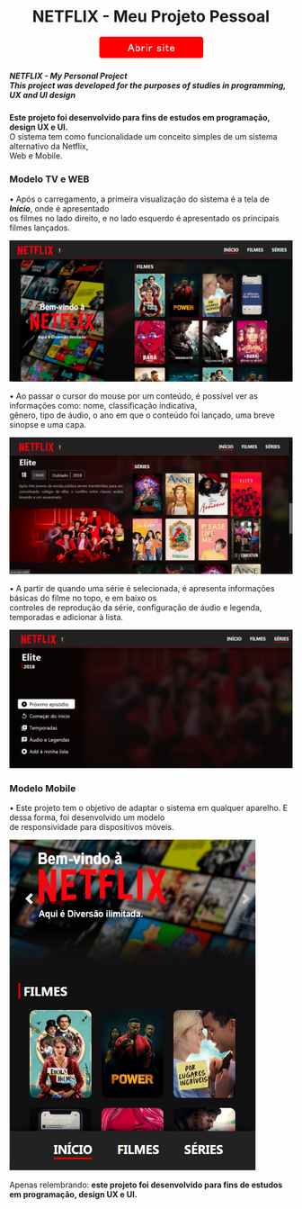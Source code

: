 <h1 align="center">NETFLIX - Meu Projeto Pessoal</h1>

<p align="center"><a href="https://myjefferson.github.io/NETFLIX-MyPersonalProject/" target="_blank"><img src="assets/images/interface/btn_site.png" width="185px"></a></p>

</hr>
<h5>
NETFLIX - My Personal Project</br>
This project was developed for the purposes of studies in programming, UX and UI design
</h5>

<p><b>Este projeto foi desenvolvido para fins de estudos em programação, design UX e UI.</b></br>
O sistema tem como funcionalidade um conceito simples de um sistema alternativo da Netflix,</br>
Web e Mobile.</p>

<h3>Modelo TV e WEB</h3>
<p>• Após o carregamento, a primeira visualização do sistema é a tela de <em><b>Inicio</b></em>, onde é apresentado</br>
os filmes no lado direito, e no lado esquerdo é apresentado os principais filmes lançados.</p>
<img src="https://raw.githubusercontent.com/myjefferson/NETFLIX-MyPersonalProject/main/assets/images/interface/t1.png">
</br>

<p>• Ao passar o cursor do mouse por um conteúdo, é possível ver as informações como: nome, classificação indicativa,</br>
gênero, tipo de áudio, o ano em que o conteúdo foi lançado, uma breve sinopse e uma capa.</p>
<img src="https://raw.githubusercontent.com/myjefferson/NETFLIX-MyPersonalProject/main/assets/images/interface/t6.png">
</br>

<p>• A partir de quando uma série é selecionada, é apresenta informações básicas do filme no topo, e em baixo os</br> 
controles de reprodução da série, configuração de áudio e legenda, temporadas e adicionar à lista.</p>
<img src="https://raw.githubusercontent.com/myjefferson/NETFLIX-MyPersonalProject/main/assets/images/interface/t3.png">
</br>

<h3>Modelo Mobile</h3>
<p>• Este projeto tem o objetivo de adaptar o sistema em qualquer aparelho. E dessa forma, foi desenvolvido um modelo</br>
de responsividade para dispositivos móveis.</p>
<img src="https://raw.githubusercontent.com/myjefferson/NETFLIX-MyPersonalProject/main/assets/images/interface/t4.png">
</br>

</hr>
<p>Apenas relembrando: <b>este projeto foi desenvolvido para fins de estudos em programação, design UX e UI.</b></br>
